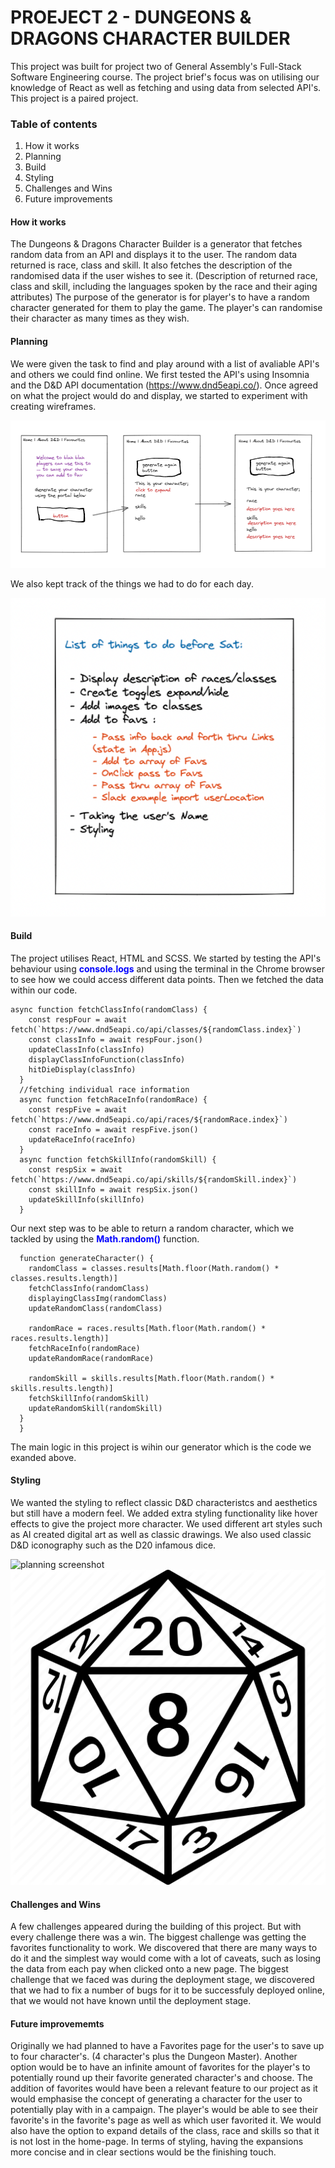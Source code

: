 # PROEJECT 2 - DUNGEONS & DRAGONS CHARACTER BUILDER

This project was built for project two of General Assembly's Full-Stack Software Engineering course. 
The project brief's focus was on utilising our knowledge of React as well as fetching and using data from selected API's. 
This project is a paired project. 


### Table of contents 

1. How it works
2. Planning 
3. Build
4. Styling
5. Challenges and Wins
6. Future improvements

#### How it works

The Dungeons & Dragons Character Builder is a generator that fetches random data from an API and displays it to the user. The random data returned is race, class and skill.
It also fetches the description of the randomised data if the user wishes to see it. (Description of returned race, class and skill,
including the languages spoken by the race and their aging attributes)
The purpose of the generator is for player's to have a random character generated for them to play the game.
The player's can randomise their character as many times as they wish. 

#### Planning

We were given the task to find and play around with a list of avaliable API's and others we could find online. 
We first tested the API's using Insomnia and the D&D API documentation (https://www.dnd5eapi.co/).
Once agreed on what the project would do and display, we started to experiment with creating wireframes.

![planning screenshot](/src/assets/psuedo.png)

We also kept track of the things we had to do for each day.

![planning screenshot](/src/assets/psuedo2.png)

#### Build

The project utilises React, HTML and SCSS. We started by testing the API's behaviour using <font color="blue">**console.logs**</font> and using the 
terminal in the Chrome browser to see how we could access different data points. Then we fetched the data within our code.

```
async function fetchClassInfo(randomClass) {
    const respFour = await fetch(`https://www.dnd5eapi.co/api/classes/${randomClass.index}`)
    const classInfo = await respFour.json()
    updateClassInfo(classInfo)
    displayClassInfoFunction(classInfo)
    hitDieDisplay(classInfo)
  }
  //fetching individual race information
  async function fetchRaceInfo(randomRace) {
    const respFive = await fetch(`https://www.dnd5eapi.co/api/races/${randomRace.index}`)
    const raceInfo = await respFive.json()
    updateRaceInfo(raceInfo)
  }
  async function fetchSkillInfo(randomSkill) {
    const respSix = await fetch(`https://www.dnd5eapi.co/api/skills/${randomSkill.index}`)
    const skillInfo = await respSix.json()
    updateSkillInfo(skillInfo)
  }
```

Our next step was to be able to return a random character, which we tackled by using the <font color="blue">**Math.random()**</font> function. 

```
  function generateCharacter() {
    randomClass = classes.results[Math.floor(Math.random() * classes.results.length)]
    fetchClassInfo(randomClass)
    displayingClassImg(randomClass)
    updateRandomClass(randomClass)

    randomRace = races.results[Math.floor(Math.random() * races.results.length)]
    fetchRaceInfo(randomRace)
    updateRandomRace(randomRace)

    randomSkill = skills.results[Math.floor(Math.random() * skills.results.length)]
    fetchSkillInfo(randomSkill)
    updateRandomSkill(randomSkill)
  }
  }
```

The main logic in this project is wihin our generator which is the code we exanded above.  

#### Styling

We wanted the styling to reflect classic D&D characteristcs and aesthetics but still have a modern feel. 
We added extra styling functionality like hover effects to give the project more character. 
We used different art styles such as AI created digital art as well as classic drawings.
We also used classic D&D iconography such as the D20 infamous dice.



![planning screenshot](/src/assets/stylescreen.png)
![dice](/src/assets/dice3.png)

#### Challenges and Wins

A few challenges appeared during the building of this project. But with every challenge there was a win. The biggest challenge 
was getting the favorites functionality to work. We discovered that there are many ways to do it and the simplest way would
come with a lot of caveats, such as losing the data from each pay when clicked onto a new page. The biggest challenge that we
faced was during the deployment stage, we discovered that we had to fix a number of bugs for it to be successfuly deployed online,
that we would not have known until the deployment stage. 

#### Future improvememts 

Originally we had planned to have a Favorites page for the user's to save up to four character's. (4 character's plus the Dungeon Master). Another option would be to have an infinite amount of favorites for the player's to potentially round up their 
favorite generated character's and choose. The addition of favorites would have been a relevant feature to our project as it would emphasise the concept of generating a character for the user to potentially play with in a campaign. The player's would be able to see their favorite's in the favorite's page as well as which user favorited it. We would also have the option to expand details
of the class, race and skills so that it is not lost in the home-page. 
In terms of styling, having the expansions more concise and in clear sections would be the finishing touch. 





